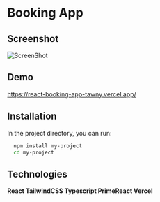 # Booking App

## Screenshot

![ScreenShot](https://i.imgur.com/xU3eEmK.jpeg)

## Demo

https://react-booking-app-tawny.vercel.app/

  
## Installation

In the project directory, you can run:

```bash 
  npm install my-project
  cd my-project
```
    
## Technologies 

**React TailwindCSS Typescript PrimeReact Vercel**


  